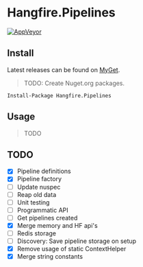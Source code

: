 # Hangfire.Pipelines

[![AppVeyor](https://img.shields.io/appveyor/ci/Silvenga/hangfire-pipelines.svg?maxAge=2592000&style=flat-square)](https://ci.appveyor.com/project/Silvenga/hangfire-pipelines)

## Install

Latest releases can be found on [MyGet](https://www.myget.org/F/silvenga/api/v2).

> TODO: Create Nuget.org packages.
```
Install-Package Hangfire.Pipelines
```

## Usage

> TODO

## TODO

- [X] Pipeline definitions
- [X] Pipeline factory
- [ ] Update nuspec
- [ ] Reap old data
- [ ] Unit testing
- [ ] Programmatic API
- [ ] Get pipelines created
- [X] Merge memory and HF api's
- [ ] Redis storage
- [ ] Discovery: Save pipeline storage on setup
- [X] Remove usage of static ContextHelper
- [X] Merge string constants